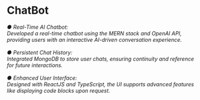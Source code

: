# ChatBot

<em>● Real-Time AI Chatbot:<em> <br>
Developed a real-time chatbot using the MERN stack 
and OpenAI API, providing users with an interactive AI-driven conversation 
experience. <br><br>
<em> ● Persistent Chat History:<em>  <br>
Integrated MongoDB to store user chats, ensuring 
continuity and reference for future interactions. <br><br>
<em> ● Enhanced User Interface:<em>  <br>
Designed with ReactJS and TypeScript, the UI 
supports advanced features like displaying code blocks upon request. 
